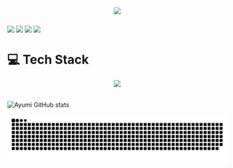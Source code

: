 


<h1 align="center">
  <a href="https://git.io/typing-svg">
    <img src="https://readme-typing-svg.herokuapp.com?font=Georgia&pause=1000&color=9BDEF7&center=&vCenter=&repeat=&random=falso&width=435&lines=Hi+There!+👋;+Myself+Ayumi+Muraki!;+Welcome!;&center=true&size=30">
    
  </a>
</h1>

<Div> 
  <a href="https://www.instagram.com/ayumi.muraki" target="_blank"><img src="https://img.shields.io/badge/-Instagram-%23E4405F?style=for-the-badge&logo=instagram&logoColor=white" target="_blank"></a>	
 <a href="ayustrange" target="_blank"><img src="https://img.shields.io/badge/Discord-7289DA?style=for-the-badge&logo=discord&logoColor=white" target="_blank"></a> 
  <a href = "naruse.ayumi2013@gmail.com"><img src="https://img.shields.io/badge/-Gmail-%23333?style=for-the-badge&logo=gmail&logoColor=white" target="_blank"></a>
  <a href="www.linkedin.com/in/ayumi-muraki-aa344220a" target="_blank"><img src="https://img.shields.io/badge/-LinkedIn-%230077B5?style=for-the-badge&logo=linkedin&logoColor=white" target="_blank"></a> 
  
</Div>

# 💻 Tech Stack



<p align="center">
  <a href="https://skillicons.dev">
    <img src="https://skillicons.dev/icons?i=visualstudio,cs,eclipse,c,java" />
  </a>
</p>





##

![ Ayumi GitHub stats](https://github-readme-stats.vercel.app/api?username=AyuMuraki&show_icons=true&theme=rose)



<picture>
  <source
    media="(prefers-color-scheme:)"
    srcset="https://raw.githubusercontent.com/platane/snk/output/github-contribution-grid-snake-dark.svg"
  />
  <source
    media="(prefers-color-scheme: light)"
    srcset="https://raw.githubusercontent.com/platane/snk/output/github-contribution-grid-snake.svg"
  />
  <img
    alt="github contribution grid snake animation"
    src="https://raw.githubusercontent.com/platane/snk/output/github-contribution-grid-snake.svg"
  />
</picture>
